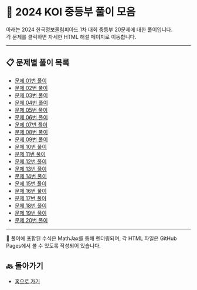 # 🧠 2024 KOI 중등부 풀이 모음

아래는 2024 한국정보올림피아드 1차 대회 중등부 20문제에 대한 풀이입니다.  
각 문제를 클릭하면 자세한 HTML 해설 페이지로 이동합니다.

---

## 📋 문제별 풀이 목록

- [문제 01번 풀이](solutions/01.html)
- [문제 02번 풀이](solutions/02.html)
- [문제 03번 풀이](solutions/03.html)
- [문제 04번 풀이](solutions/04.html)
- [문제 05번 풀이](solutions/05.html)
- [문제 06번 풀이](solutions/06.html)
- [문제 07번 풀이](solutions/07.html)
- [문제 08번 풀이](solutions/08.html)
- [문제 09번 풀이](solutions/09.html)
- [문제 10번 풀이](solutions/10.html)
- [문제 11번 풀이](solutions/11.html)
- [문제 12번 풀이](solutions/12.html)
- [문제 13번 풀이](solutions/13.html)
- [문제 14번 풀이](solutions/14.html)
- [문제 15번 풀이](solutions/15.html)
- [문제 16번 풀이](solutions/16.html)
- [문제 17번 풀이](solutions/17.html)
- [문제 18번 풀이](solutions/18.html)
- [문제 19번 풀이](solutions/19.html)
- [문제 20번 풀이](solutions/20.html)

---

📌 풀이에 포함된 수식은 MathJax를 통해 렌더링되며, 각 HTML 파일은 GitHub Pages에서 볼 수 있도록 작성되어 있습니다.


## 🔙 돌아가기

- [홈으로 가기](../README.md)
